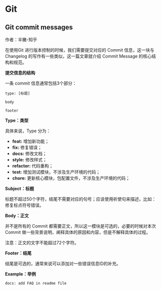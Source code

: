 # Git

## Git commit messages

作者：半撇-知乎

在使用Git 进行版本控制的时候，我们需要提交对应的 Commit 信息，这一块与 Changelog 的写作有一些类似，这一篇文章就介绍 Commit Message 的核心结构和规范。

**提交信息的结构**

一条 commit 信息通常包括3个部分：

```text
type: [标题]

body

footer
```

**Type：类型**

具体来说，Type 分为：

- **feat:** 增加新功能；
- **fix:** 修复错误；
- **docs:** 修改文档；
- **style:** 修改样式；
- **refactor:** 代码重构；
- **test:** 增加测试模块，不涉及生产环境的代码；
- **chore:** 更新核心模块，包配置文件，不涉及生产环境的代码；

**Subject：标题**

标题不超过50个字符，结尾不需要对应的句号；应该使用祈使句来描述，比如：修复标点符号错误。

**Body：正文**

并不是所有的 Commit 都需要正文，所以这一模块是可选的，必要的时候对本次 Commit 做一些背景说明，阐释具体的原因和内容，但是不解释具体的过程。

注意：正文的文字不能超过72个字符。

**Footer：结尾**

结尾是可选的，通常来说可以添加对一些错误信息ID的补充。

**Example：举例**

```text
docs: add FAQ in readme file
```